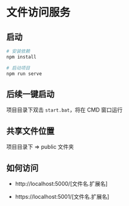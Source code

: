 # 文件访问服务



## 启动

```bash
# 安装依赖
npm install

# 启动项目
npm run serve
```



## 后续一键启动

项目目录下双击 `start.bat`，将在 CMD 窗口运行



## 共享文件位置

项目目录下 => public 文件夹



## 如何访问

- http://localhost:5000/[文件名.扩展名]

- https://localhost:5001/[文件名.扩展名]